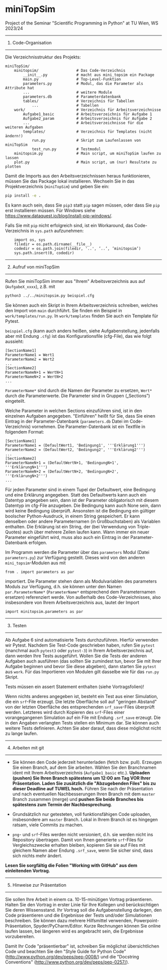 # miniTopSim
Project of the Seminar "Scientific Programming in Python" at TU Wien, WS 2023/24

--------------------
1. Code-Organisation
--------------------

Die Verzeichnisstruktur des Projekts:

```
miniTopSim/
    minitopsim/                 # Das Code-Verzeichnis
        __init__.py             # macht aus mini_topsim ein Package
        main.py                 # Top-Level-Funktion
        parameters.py           # Modul, das die Parameter als Attribute hat
        ...                     # weitere Module
        parameters.db           # Parameterdatenbank
        tables/                 # Verzeichnis für Tabellen
            ...                 # Tabellen
    work/                       # Verzeichnis für Arbeitsverzeichnisse
        Aufgabe1_basic          # Arbeitsverzeichnis für Aufgabe 1
        Aufgabe2_param          # Arbeitsverzeichnis für Aufgabe 2
        ...                     # Arbeitsverzeichnisse für die weiteren Aufgaben
        templates/              # Verzeichnis für Templates (nicht ändern!)
            run.py              # Skript zum Laufenlassen von miniTopSim
            test_run.py         # Testmodul
    minitopsim.py               # Main script, um miniTopSim laufen zu lassen
    plot.py                     # Main script, um (nur) Resultate zu plotten
```

Damit die Imports aus den Arbeitsverzeichnissen heraus funktionieren, müssen Sie das Package lokal installieren. Wechseln Sie in das Projektverzeichnis (`miniTopSim`) und geben Sie ein:

```bash
pip install -e .
```

Es kann auch sein, dass Sie `pip3` statt `pip` sagen müssen, oder dass Sie `pip` erst installieren müssen. Für Windows siehe https://www.dataquest.io/blog/install-pip-windows/.

Falls Sie mit `pip` nicht erfolgreich sind, ist ein Workaround, das Code-Verzeichnis in `sys.path` aufzunehmen:

```
    import os, sys
    filedir = os.path.dirname(__file__)
    codedir = os.path.join(filedir, '..', ’..’, ’minitopsim’)
    sys.path.insert(0, codedir)
```

------------------------
2. Aufruf von miniTopSim
------------------------

Rufen Sie miniTopSim immer aus "Ihrem" Arbeitsverzeichnis aus auf (`AufgabeX_xxxx`), z.B. mit

```bash
python3 ../../minitopsim.py beispiel.cfg
```

Sie können auch ein Skript in Ihrem Arbeitsverzeichnis schreiben, welches den Import von `main` durchführt. Sie finden ein Beispiel in `work/templates/run.py`. In `work/templates` finden Sie auch ein Template für Pytest.

`beispiel.cfg` (kann auch anders heißen, siehe Aufgabenstellung, jedenfalls aber mit Endung `.cfg`) ist das Konfigurationsfile (cfg-File), das wie folgt aussieht:

```
[SectionName1]
ParameterName1 = Wert1
ParameterName2 = Wert2
...
[SectionName2]
ParameterNameN+1 = WertN+1
ParameterNameN+2 = WertN+2
...
```

`ParameterName*` sind durch die Namen der Parameter zu ersetzen, `Wert*` durch die Parameterwerte. Die Parameter sind in Gruppen („Sections”) eingeteilt. 

Welche Parameter in welchen Sections einzuführen sind, ist in den einzelnen Aufgaben angegeben. "Einführen" heißt für Sie, dass Sie einen Eintrag in der Parameter-Datenbank (`parameters.db` Datei im Code-Verzeichnis) vornehmen. Die Parameter-Datenbank ist ein Textfile in folgendem Format:

```
[SectionName1]
ParameterName1 = (DefaultWert1, 'Bedingung1', '''Erklärung1''')
ParameterName2 = (DefaultWert2, 'Bedingung2', '''Erklärung2''')
...
[SectionName2]
ParameterNameN+1 = (DefaultWertN+1, 'BedingungN+1', '''ErklärungN+1''')
ParameterNameN+2 = (DefaultWertN+2, 'BedingungN+2', '''ErklärungN+2''')
...
```

Für jeden Parameter sind in einem Tupel der Defaultwert, eine Bedingung und eine Erklärung angegeben. Statt des Defaultwerts kann auch ein Datentyp angegeben sein, dann ist der Parameter obligatorisch mit diesem Datentyp im cfg-File anzugeben. Die Bedingung kann auch None sein, dann wird keine Bedingung überprüft. Ansonsten ist die Bedingung ein gültiger boolscher Python-Ausdruck, in einem String gespeichert. Er kann denselben oder andere Parameternamen (in Großbuchstaben) als Variablen enthalten. Die Erklärung ist ein String, der (bei Verwendung von Triple-Quotes) auch über mehrere Zeilen laufen kann. Wann immer ein neuer Parameter eingeführt wird, muss also auch ein Eintrag in der Parameter-Datenbank erfolgen.

Im Programm werden die Parameter über das `parameters` Modul (Datei `parameters.py`) zur Verfügung gestellt. Dieses wird von den anderen `mini_topsim`-Modulen aus mit

```
from . import parameters as par
```

importiert. Die Parameter stehen dann als Modulvariablen des parameters Moduls zur Verfügung, d.h. sie können unter den Namen `par.ParameterName*` (`ParameterName*` entsprechend dem Parameternamen ersetzen) referenziert werde. Von außerhalb des Code-Verzeichnisses, also insbesondere von Ihrem Arbeitsverzeichnis aus, lautet der Import

```
import minitopsim.parameters as par
```

---------
3. Testen
---------

Ab Aufgabe 6 sind automatisierte Tests durchzuführen. Hierfür verwenden wir Pytest. Nachdem Sie Test-Code geschrieben haben, rufen Sie `pytest` (manchmal auch `pytest3` oder `pytest-3`) in Ihrem Arbeitsverzeichnis auf, dann werden Ihre Tests ausgeführt. Wollen Sie die Tests der anderen Aufgaben auch ausführen (das sollten Sie zumindest tun, bevor Sie mit Ihrer Aufgabe beginnen und bevor Sie diese abgeben), dann starten Sie `pytest` aus `work`. Für das Importieren von Modulen gilt dasselbe wie für das `run.py` Skript.

Tests müssen ein assert Statement enthalten (siehe Vortragsfolien)!

Wenn nichts anderes angegeben ist, besteht ein Test aus einer Simulation, die ein `srf`-File erzeugt. Die letzte Oberfläche soll auf "geringen Abstand" von der letzten Oberfläche des entsprechenden `srf_save`-Files überprüft werden. Letzteres wird durch Kopieren des `srf`-Files einer vorangegangenen Simulation auf ein File mit Endung `.srf_save` erzeugt. Die in den Angaben verlangten Tests stellen ein Minimum dar. Sie können auch weitere Tests definieren. Achten Sie aber darauf, dass diese möglichst nicht zu lange laufen.

-------------------
4. Arbeiten mit git
-------------------

- Sie können den Code jederzeit herunterladen (fetch bzw. pull). Erzeugen Sie einen Branch, auf dem Sie arbeiten. Wählen Sie den Branchnamen ident mit Ihrem Arbeitsverzeichnis (`Aufgabe1_basic` etc.). **Uploaden (pushen) Sie Ihren Branch spätestens um 12:00 am Tag VOR Ihrer Präsentation. Laden Sie zusätzlich die "Abzugebenden Files" bis zu dieser Deadline auf TUWEL hoch.** Führen Sie nach der Präsentation und nach eventuellen Nachbesserungen Ihren Branch mit dem `master` Branch zusammen (merge) und **pushen Sie beide Branches bis spätestens zum Termin der Nachbesprechung**.

- Grundsätzlich nur getesteten, voll funktionsfähigen Code uploaden, insbesondere am `master` Branch. Lokal in Ihrem Branch ist es hingegen ratsam, viele Commits zu machen.

- `png`- und `srf`-Files werden nicht versioniert, d.h. sie werden nicht ins Repository übertragen. Damit von Ihnen generierte `srf`-Files für Vergleichszwecke erhalten bleiben, kopieren Sie sie auf Files mit gleichem Namen aber Endung `.srf_save`, wenn Sie sicher sind, dass sich nichts mehr ändert.

**Lesen Sie sorgfältig die Folien "Working with GitHub" aus dem einleitenden Vortrag.**


----------------------------
5. Hinweise zur Präsentation
----------------------------

Sie sollen Ihre Arbeit in einem ca. 10-15-minütigen Vortrag präsentieren. Halten Sie den Vortrag in erster Linie für Ihre Kollegen und berücksichtigen Sie deren Wissensstand. Ihr Vortrag soll die Aufgabenstellung darlegen, den Code präsentieren und die Ergebnisse der Tests und/oder Simulationen beschreiben. Sie können dazu mehrere Hilfsmittel verwenden, Powerpoint-Präsentation, Spyder/PyCharm/Editor. Kurze Rechnungen können Sie online laufen lassen, bei längeren wird es angebracht sein, die Ergebnisse vorzubereiten.

Damit Ihr Code "präsentierbar" ist, schreiben Sie möglichst übersichtlichen Code und beachten Sie den "Style Guide for Python Code" (http://www.python.org/dev/peps/pep-0008/) und die "Docstring Conventions" (http://www.python.org/dev/peps/pep-0257/).


